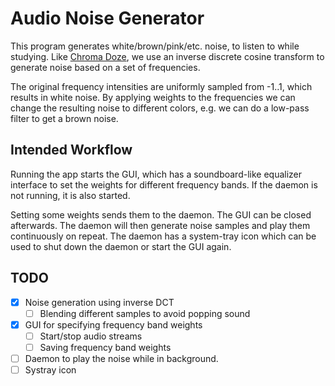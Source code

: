 # Audio Noise Generator

This program generates white/brown/pink/etc. noise, to listen to while studying.
Like [Chroma Doze](https://github.com/pmarks-net/chromadoze), we use an inverse discrete cosine transform to generate noise based on a set of frequencies.

The original frequency intensities are uniformly sampled from -1..1, which results in white noise.
By applying weights to the frequencies we can change the resulting noise to different colors, e.g. we can do a low-pass filter to get a brown noise.

## Intended Workflow
Running the app starts the GUI, which has a soundboard-like equalizer interface to set the weights for different frequency bands.
If the daemon is not running, it is also started.

Setting some weights sends them to the daemon. 
The GUI can be closed afterwards.
The daemon will then generate noise samples and play them continuously on repeat.
The daemon has a system-tray icon which can be used to shut down the daemon or start the GUI again.

## TODO
- [x] Noise generation using inverse DCT
  - [ ] Blending different samples to avoid popping sound
- [x] GUI for specifying frequency band weights
  - [ ] Start/stop audio streams
  - [ ] Saving frequency band weights
- [ ] Daemon to play the noise while in background.
- [ ] Systray icon